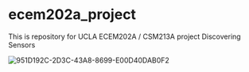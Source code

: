 # ecem202a_project
This is repository for UCLA ECEM202A / CSM213A project Discovering Sensors

![951D192C-2D3C-43A8-8699-E00D40DAB0F2](https://github.com/user-attachments/assets/0e72f871-2e9c-44d0-bf12-dd10650f06f9)
